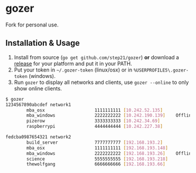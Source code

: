 # gozer

Fork for personal use.

## Installation & Usage

1. Install from source (`go get github.com/step21/gozer`) **or** download a [release](https://github.com/step21/gozer/releases) for your platform and put it in your PATH.
2. Put your token in `~/.gozer-token` (linux/osx) or in `%USERPROFILE5\.gozer-token` (windows).
3. Run `gozer` to display all networks and clients, use `gozer --online` to only show online clients.

```bash
$ gozer
1234567890abcdef network1 
     	mba_osx                   1111111111 [10.242.52.135]	
     	mba_windows               2222222222 [10.242.190.139]	 Offline
     	pizerow                   3333333333 [10.242.34.69]	
     	raspberrypi               4444444444 [10.242.227.38]	

fedcba0987654321 network2 
     	build_server              7777777777 [192.168.193.2]	
     	mba_osx                   1111111111 [192.168.193.148]	
     	mba_windows               2222222222 [192.168.193.26]	 Offline
     	science                   5555555555 [192.168.193.218]	
     	thewolfgang               6666666666 [192.168.193.66]
```
